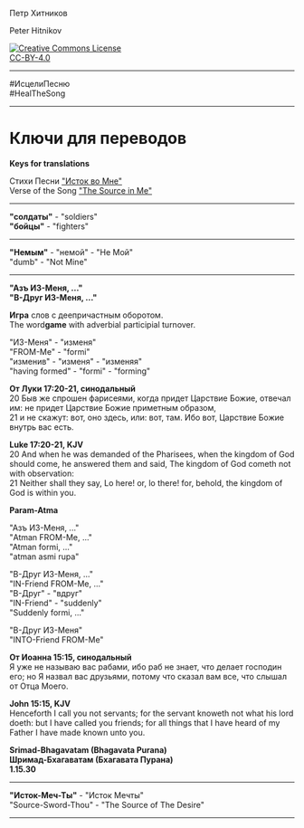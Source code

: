 Петр Хитников

Peter Hitnikov

[CC-BY-4.0]: http://creativecommons.org/licenses/by/4.0/ "{rel='license'}"

[CC-BY-4.0_png]: https://i.creativecommons.org/l/by/4.0/88x31.png

[![Creative Commons License][CC-BY-4.0_png]][CC-BY-4.0]<br/>[CC-BY-4.0][]

---

\#ИсцелиПесню  
\#HealTheSong

---

# Ключи для переводов
**Keys for translations**

Стихи Песни ["Исток во Мне"][The_Source_in_Me]  
Verse of the Song ["The Source in Me"][The_Source_in_Me]

[The_Source_in_Me]: .

---

**"солдаты"** - "soldiers"  
**"бойцы"** - "fighters"

---

**"Немым"** - "немой" - "Не Мой"  
"dumb" - "Not Mine"

---

**"Азъ ИЗ-Меня, ..."**  
**"В-Друг ИЗ-Меня, ..."**

**Игра** слов с деепричастным оборотом.  
The word**game** with adverbial participial turnover.

"ИЗ-Меня" - "изменя"  
"FROM-Me" - "formi"  
"изменив" - "изменя" - "изменяя"  
"having formed" - "formi" - "forming"

**От Луки 17:20-21, синодальный**  
20 Быв же спрошен фарисеями, когда придет Царствие Божие, отвечал им: не придет Царствие Божие приметным образом,  
21 и не скажут: вот, оно здесь, или: вот, там. Ибо вот, Царствие Божие внутрь вас есть.

**Luke 17:20-21, KJV**  
20 And when he was demanded of the Pharisees, when the kingdom of God should come, he answered them and said, The kingdom of God cometh not with observation:  
21 Neither shall they say, Lo here! or, lo there! for, behold, the kingdom of God is within you.

**Param-Atma**

"Азъ ИЗ-Меня, ..."  
"Atman FROM-Me, ..."  
"Atman formi, ..."  
"atman asmi rupa"

"В-Друг ИЗ-Меня, ..."  
"IN-Friend FROM-Me, ..."  
"В-Друг" - "вдруг"  
"IN-Friend" - "suddenly"  
"Suddenly formi, ..."

"В-Друг ИЗ-Меня"  
"INTO-Friend FROM-Me"

**От Иоанна 15:15, синодальный**  
Я уже не называю вас рабами, ибо раб не знает, что делает господин его; но Я назвал вас друзьями, потому что сказал вам все, что слышал от Отца Моего.

**John 15:15, KJV**  
Henceforth I call you not servants; for the servant knoweth not what his lord doeth: but I have called you friends; for all things that I have heard of my Father I have made known unto you.

**Srimad-Bhagavatam (Bhagavata Purana)**  
**Шримад-Бхагаватам (Бхагавата Пурана)**  
**1.15.30**

---

**"Исток-Меч-Ты"** - "Исток Мечты"  
"Source-Sword-Thou" - "The Source of The Desire"

---
